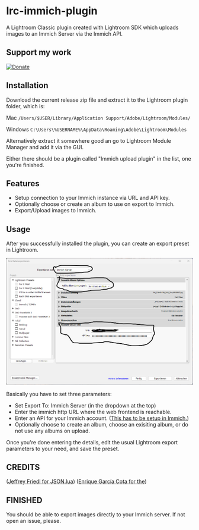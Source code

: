 # lrc-immich-plugin

A Lightroom Classic plugin created with Lightroom SDK which uploads images to an Immich Server via the Immich API.

## Support my work

[![Donate](https://img.shields.io/badge/Donate-PayPal-green.svg)](https://www.paypal.com/donate/?hosted_button_id=2LL4K9LN5CFA6)

## Installation

Download the current release zip file and extract it to the Lightroom plugin folder, which is:

Mac
    `/Users/$USER/Library/Application Support/Adobe/Lightroom/Modules/`

Windows
    `C:\Users\%USERNAME%\AppData\Roaming\Adobe\Lightroom\Modules`

Alternatively extract it somewhere good an go to Lightroom Module Manager and add it via the GUI.

Either there should be a plugin called "Immich upload plugin" in the list, one you're finished.

## Features

* Setup connection to your Immich instance via URL and API key.
* Optionally choose or create an album to use on export to Immich.
* Export/Upload images to Immich.

## Usage

After you successfully installed the plugin, you can create an export preset in Lightroom.

![Screenshot](screenshots/export-preset.png "Screenshot")

Basically you have to set three parameters:

* Set Export To: Immich Server (in the dropdown at the top)
* Enter the immich http URL where the web frontend is reachable.
* Enter an API for your Immich account. ([This has to be setup in Immich.](https://documentation.immich.app/docs/features/bulk-upload#obtain-the-api-key))
* Optionally choose to create an album, choose an exisiting album, or do not use any albums on upload.

Once you're done entering the details, edit the usual Lightroom export parameters to your need, and save the preset.

## CREDITS

([Jeffrey Friedl for JSON.lua](http://regex.info/blog/lua/json))
([Enrique García Cota for the](https://github.com/kikito/inspect.lua))


## FINISHED

You should be able to export images directly to your Immich server.
If not open an issue, please.


